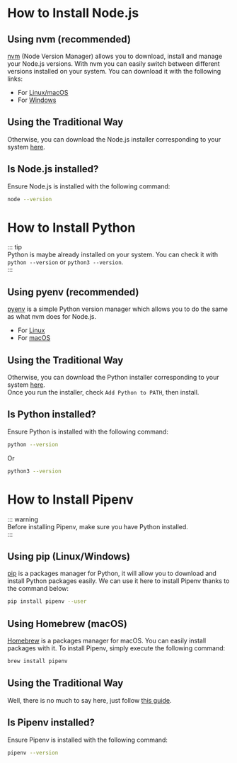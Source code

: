 # How to Install Node.js  
  
## Using nvm (recommended)  
  
[nvm](https://github.com/creationix/nvm) (Node Version Manager) allows you to download, install and manage your Node.js versions. With nvm you can easily switch between different versions installed on your system. You can download it with the following links:  
  
- For [Linux/macOS](https://github.com/creationix/nvm#install-script)  
- For [Windows](https://github.com/coreybutler/nvm-windows#installation--upgrades)  
  
## Using the Traditional Way  
  
Otherwise, you can download the Node.js installer corresponding to your system [here](https://nodejs.org/en/download/).  
  
## Is Node.js installed?  
  
Ensure Node.js is installed with the following command:  
  
```sh  
node --version  
```  
  
# How to Install Python  
  
::: tip  
Python is maybe already installed on your system. You can check it with `python --version` or `python3 --version`.  
:::  
  
## Using pyenv (recommended)  
  
[pyenv](https://github.com/pyenv/pyenv) is a simple Python version manager which allows you to do the same as what nvm does for Node.js.  
  
- For [Linux](https://github.com/pyenv/pyenv-installer#installation--update--uninstallation)  
- For [macOS](https://github.com/pyenv/pyenv#homebrew-on-macos)  
  
## Using the Traditional Way  
  
Otherwise, you can download the Python installer corresponding to your system [here](https://www.python.org/downloads/).  
Once you run the installer, check `Add Python to PATH`, then install.  
  
## Is Python installed?  
  
Ensure Python is installed with the following command:  
  
```sh  
python --version  
```  
Or  
```sh  
python3 --version  
```  
  
# How to Install Pipenv  
  
::: warning  
Before installing Pipenv, make sure you have Python installed.  
:::  

## Using pip (Linux/Windows)

[pip](https://pip.pypa.io/en/stable/installing/) is a packages manager for Python, it will allow you to download and install Python packages easily. We can use it here to install Pipenv thanks to the command below:

```sh
pip install pipenv --user
```

## Using Homebrew (macOS)

[Homebrew](https://brew.sh/) is a packages manager for macOS. You can easily install packages with it. To install Pipenv, simply execute the following command:

```sh
brew install pipenv
```

## Using the Traditional Way

Well, there is no much to say here, just follow [this guide](https://pipenv.readthedocs.io/en/latest/install/).  
  
## Is Pipenv installed?
  
Ensure Pipenv is installed with the following command:  
  
```sh  
pipenv --version  
```
